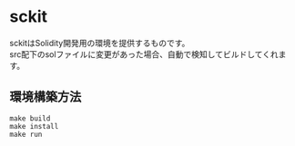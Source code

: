 # sckit

sckitはSolidity開発用の環境を提供するものです。  
src配下のsolファイルに変更があった場合、自動で検知してビルドしてくれます。

## 環境構築方法

`make build`  
`make install`  
`make run`
